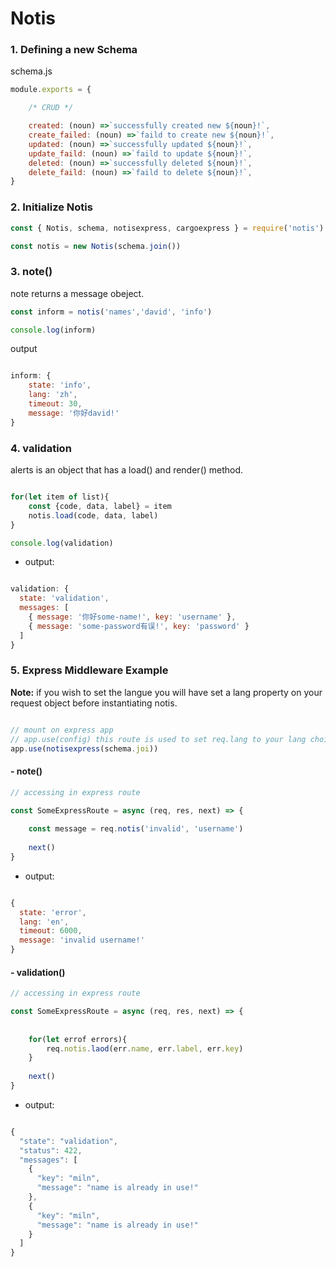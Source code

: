 # Notis
### 1.  Defining a new Schema
schema.js
```js
module.exports = {

    /* CRUD */ 

    created: (noun) =>`successfully created new ${noun}!`,
    create_failed: (noun) =>`faild to create new ${noun}!`,
    updated: (noun) =>`successfully updated ${noun}!`,
    update_faild: (noun) =>`faild to update ${noun}!`,
    deleted: (noun) =>`successfully deleted ${noun}!`,
    delete_faild: (noun) =>`faild to delete ${noun}!`,
}
```

### 2. Initialize Notis
```js
const { Notis, schema, notisexpress, cargoexpress } = require('notis')

const notis = new Notis(schema.join())

```

### 3. note()
note returns a message obeject. 

```js
const inform = notis('names','david', 'info')

console.log(inform)

```

output

```js

inform: { 
    state: 'info', 
    lang: 'zh', 
    timeout: 30, 
    message: '你好david!'
}
```

### 4. validation
alerts is an object that has a load() and render() method.
```js

for(let item of list){
    const {code, data, label} = item
    notis.load(code, data, label)
}

console.log(validation)

```

- output:

```js

validation: {
  state: 'validation',
  messages: [
    { message: '你好some-name!', key: 'username' },
    { message: 'some-password有误!', key: 'password' }
  ]
}
```

### 5. Express Middleware Example

**Note:** if you wish to set the langue you will have set a lang property on your request object before instantiating notis.

```js

// mount on express app
// app.use(config) this route is used to set req.lang to your lang choice on each request.
app.use(notisexpress(schema.joi))

```

#### - note()


```js
// accessing in express route

const SomeExpressRoute = async (req, res, next) => {
    
    const message = req.notis('invalid', 'username')
    
    next()
}

```

- output:

```js

{
  state: 'error',
  lang: 'en',
  timeout: 6000,
  message: 'invalid username!'
}

```

#### - validation()

```js
// accessing in express route

const SomeExpressRoute = async (req, res, next) => {
    
    
    for(let errof errors){
        req.notis.laod(err.name, err.label, err.key)
    }
    
    next()
}

```

- output:

```js

{
  "state": "validation",
  "status": 422,
  "messages": [
    {
      "key": "miln",
      "message": "name is already in use!"
    },
    {
      "key": "miln",
      "message": "name is already in use!"
    }
  ]
}
```